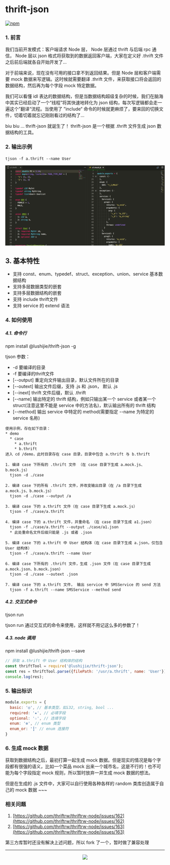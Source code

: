 # thrift-json

[![npm](https://img.shields.io/npm/v/@lushijie/thrift-json.svg?colorB=brightgreen&style=flat-square)](https://www.npmjs.com/package/@lushijie/thrift-json)

### 1. 前言

我们当前开发模式：客户端请求 Node 层， Node 层通过 thrift 与后端 rpc 通信， Node 层以 json 格式将获取到的数据返回客户端，大家在定义好 .thrift 文件之后前后端就各自开始开发了...

对于前端来说，现在没有可用的接口拿不到返回结果。但是 Node 层和客户端需要 mock 数据来写逻辑。这时候就需要翻译 .thrift 文件，来获取接口将会返回的数据结构，然后再为每个字段 mock 特定数据。

我们可以看懂 idl 表达的数据结构，但是当数据结构超级复杂的时候，我们在脑海中其实已经启动了一个“线程”将其快速地转化为 json 结构，每次写逻辑都会走一遍这个”翻译“流程。当使用了 ”include“ 命令的时候就更麻烦了，要来回的切换文件，切着切着就忘记刚刚看过的结构了...

biu biu ... thrift-json 就诞生了！ thrift-json 是一个根据 .thrift 文件生成 json 数据结构的工具。

### 2. 输出示例

`tjson -f a.thrift --name User`

<p>
  <img src="./demo.png">
</p>

## 3. 基本特性
  * 支持 const、enum、typedef、struct、exception、union、service 基本数据结构
  * 支持多层数据类型的嵌套
  * 支持多层数据结构的嵌套
  * 支持 include thrift文件
  * 支持 service 的 extend 语法

### 4. 如何使用
#####  4.1. 命令行
npm install @lushijie/thrift-json -g

tjson 参数：
* -d 要编译的目录
* -f 要编译的thrift文件
* [--output] 重定向文件输出目录，默认文件所在的目录
* [--outext] 输出文件后缀，支持 .js 和 .json， 默认 .js
* [--inext] thrift 文件后缀，默认 .thrift
* [--name] 输出特定的 thrift 结构，例如只输出某一个 service 或者某一个 struct(注意这里不能是 service 中的方法名)，默认输出所有的 thrift 结构
* [--method] 输出 service 中特定的 method(需要指定 --name 为特定的 service 名称)

```
使用示例，存在如下目录：
* demo
  * case
    * a.thrift
    * b.thrift
进入 cd /demo，此时目录存在 case 目录，目录中包含 a.thrift 与 b.thrift

1. 编译 case 下所有的 .thrift 文件 （在 case 目录下生成 a.mock.js、b.mock.js）
  tjson -d ./case

2. 编译 case 下的所有 .thrift 文件，并改变输出目录（在 /a 目录下生成 a.mock.js、b.mock.js）
  tjson -d ./case --output /a

3. 编译 case 下的 a.thrift 文件（在 case 目录下生成 a.mock.js）
  tjson -f ./case/a.thrift

4. 编译 case 下的 a.thrift 文件，并重命名 （在 case 目录下生成 a1.json）
  tjson -f ./case/a.thrift --output ./case/a1.json
  * 此处重命名文件后缀只能是 .js 或者 .json

5. 编译 case 下的 a.thrift 中 User 结构体（在 case 目录下生成 a.json，仅包含 User 结构体）
  tjson -f ./case/a.thrift --name User

6. 编译 case 下所有的 .thrift 文件，生成 .json 文件（在 case 目录下生成 a.mock.json、b.mock.json）
  tjson -d ./case --outext .json

7. 编译 case 下的 a.thrift 文件， 输出 service 中 SMSService 的 send 方法
  tjson -f a.thrift --name SMSService --method send
```
##### 4.2. 交互式命令
tjson run

tjson run 通过交互式的命令来使用，这样就不用记这么多的参数了！

##### 4.3. node 调用
npm install @lushijie/thrift-json --save

```js
// 获取 a.thrift 中 User 结构体的结构
const thriftTool = require('@lushijie/thrift-json');
const res = thriftTool.parse({filePath: '/usr/a.thrift', name: 'User'});
console.log(res);
```

### 5. 输出标识

```js
module.exports = {
  basic: '◎', // 基本类型，如i32, string, bool ...
  required: '★', // 必填字段
  optional: '☆', // 选填字段
  enum: '✼', // enum 类型
  enum_or: '┇' // enum 连接符
}
```

### 6. 生成 mock 数据

获取到数据结构之后，最初打算一起生成 mock 数据。但是现实的情况是每个字段都有很强的语义，比如一个菜品 mock 出来一个城市名，这是不行的！也不可能为每个字段指定 mock 规则，所以暂时放弃一并生成 mock 数据的想法。

但是在生成的 .js 文件中，大家可以自行使用各种各样的 random 类库创造属于自己的 mock 数据 ~~~

### 相关问题
1. [https://github.com/thriftrw/thriftrw-node/issues/162](https://github.com/thriftrw/thriftrw-node/issues/162)
2. [https://github.com/thriftrw/thriftrw-node/issues/163](https://github.com/thriftrw/thriftrw-node/issues/163)

第三方库暂时还没有解决上述问题，所以 fork 了一个，暂时做了兼容处理

---
<p align="center">
  <img src="https://p0.meituan.net/travelcube/d4f2c3a22d50957b2d4a6c20fa728d0663733.gif">
</p>

